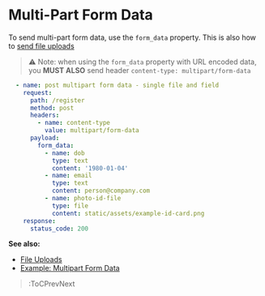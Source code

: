 # Multi-Part Form Data

To send multi-part form data, use the `form_data` property. This is also how to [send file uploads](/docs/request/-file-uploads)

> ⚠️ Note: when using the `form_data` property with URL encoded data, you **MUST ALSO** send header `content-type: multipart/form-data`

```yaml
  - name: post multipart form data - single file and field
    request:
      path: /register
      method: post
      headers:
        - name: content-type
          value: multipart/form-data
      payload:
        form_data:
          - name: dob
            type: text
            content: '1980-01-04'
          - name: email
            type: text
            content: person@company.com
          - name: photo-id-file
            type: file
            content: static/assets/example-id-card.png
    response:
      status_code: 200
```

**See also:**

- [File Uploads](/docs/request/file-uploads)
- [Example: Multipart Form Data](https://github.com/matmar10/rest-ez/blob/master/test/cli/src/suites/multipartformpost.suite.yml)

> :ToCPrevNext